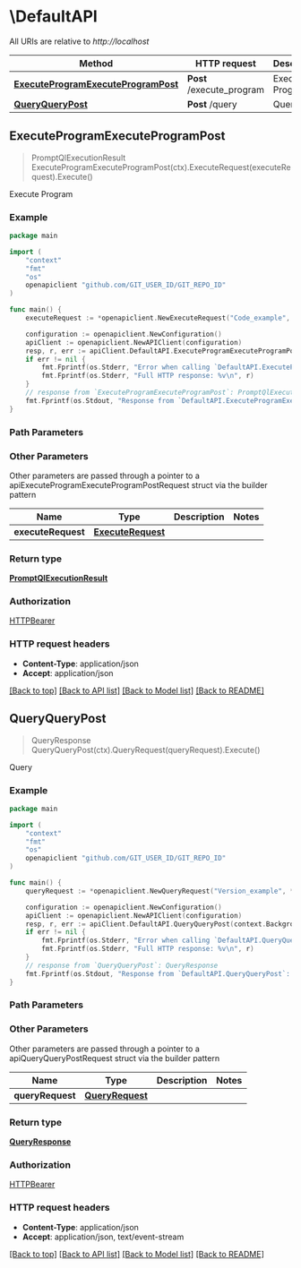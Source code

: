 # \DefaultAPI

All URIs are relative to *http://localhost*

Method | HTTP request | Description
------------- | ------------- | -------------
[**ExecuteProgramExecuteProgramPost**](DefaultAPI.md#ExecuteProgramExecuteProgramPost) | **Post** /execute_program | Execute Program
[**QueryQueryPost**](DefaultAPI.md#QueryQueryPost) | **Post** /query | Query



## ExecuteProgramExecuteProgramPost

> PromptQlExecutionResult ExecuteProgramExecuteProgramPost(ctx).ExecuteRequest(executeRequest).Execute()

Execute Program

### Example

```go
package main

import (
	"context"
	"fmt"
	"os"
	openapiclient "github.com/GIT_USER_ID/GIT_REPO_ID"
)

func main() {
	executeRequest := *openapiclient.NewExecuteRequest("Code_example", "TODO", "TODO", []openapiclient.ExecuteRequestArtifactsInner{openapiclient.ExecuteRequest_artifacts_inner{TableArtifact: openapiclient.NewTableArtifact("Identifier_example", "Title_example", "ArtifactType_example", []map[string]interface{}{map[string]interface{}{"key": interface{}(123)}})}}) // ExecuteRequest | 

	configuration := openapiclient.NewConfiguration()
	apiClient := openapiclient.NewAPIClient(configuration)
	resp, r, err := apiClient.DefaultAPI.ExecuteProgramExecuteProgramPost(context.Background()).ExecuteRequest(executeRequest).Execute()
	if err != nil {
		fmt.Fprintf(os.Stderr, "Error when calling `DefaultAPI.ExecuteProgramExecuteProgramPost``: %v\n", err)
		fmt.Fprintf(os.Stderr, "Full HTTP response: %v\n", r)
	}
	// response from `ExecuteProgramExecuteProgramPost`: PromptQlExecutionResult
	fmt.Fprintf(os.Stdout, "Response from `DefaultAPI.ExecuteProgramExecuteProgramPost`: %v\n", resp)
}
```

### Path Parameters



### Other Parameters

Other parameters are passed through a pointer to a apiExecuteProgramExecuteProgramPostRequest struct via the builder pattern


Name | Type | Description  | Notes
------------- | ------------- | ------------- | -------------
 **executeRequest** | [**ExecuteRequest**](ExecuteRequest.md) |  | 

### Return type

[**PromptQlExecutionResult**](PromptQlExecutionResult.md)

### Authorization

[HTTPBearer](../README.md#HTTPBearer)

### HTTP request headers

- **Content-Type**: application/json
- **Accept**: application/json

[[Back to top]](#) [[Back to API list]](../README.md#documentation-for-api-endpoints)
[[Back to Model list]](../README.md#documentation-for-models)
[[Back to README]](../README.md)


## QueryQueryPost

> QueryResponse QueryQueryPost(ctx).QueryRequest(queryRequest).Execute()

Query

### Example

```go
package main

import (
	"context"
	"fmt"
	"os"
	openapiclient "github.com/GIT_USER_ID/GIT_REPO_ID"
)

func main() {
	queryRequest := *openapiclient.NewQueryRequest("Version_example", *openapiclient.NewDdnConfig("Url_example"), "Timezone_example", []openapiclient.Interaction{*openapiclient.NewInteraction(*openapiclient.NewUserMessage("Text_example"))}, false) // QueryRequest | 

	configuration := openapiclient.NewConfiguration()
	apiClient := openapiclient.NewAPIClient(configuration)
	resp, r, err := apiClient.DefaultAPI.QueryQueryPost(context.Background()).QueryRequest(queryRequest).Execute()
	if err != nil {
		fmt.Fprintf(os.Stderr, "Error when calling `DefaultAPI.QueryQueryPost``: %v\n", err)
		fmt.Fprintf(os.Stderr, "Full HTTP response: %v\n", r)
	}
	// response from `QueryQueryPost`: QueryResponse
	fmt.Fprintf(os.Stdout, "Response from `DefaultAPI.QueryQueryPost`: %v\n", resp)
}
```

### Path Parameters



### Other Parameters

Other parameters are passed through a pointer to a apiQueryQueryPostRequest struct via the builder pattern


Name | Type | Description  | Notes
------------- | ------------- | ------------- | -------------
 **queryRequest** | [**QueryRequest**](QueryRequest.md) |  | 

### Return type

[**QueryResponse**](QueryResponse.md)

### Authorization

[HTTPBearer](../README.md#HTTPBearer)

### HTTP request headers

- **Content-Type**: application/json
- **Accept**: application/json, text/event-stream

[[Back to top]](#) [[Back to API list]](../README.md#documentation-for-api-endpoints)
[[Back to Model list]](../README.md#documentation-for-models)
[[Back to README]](../README.md)

